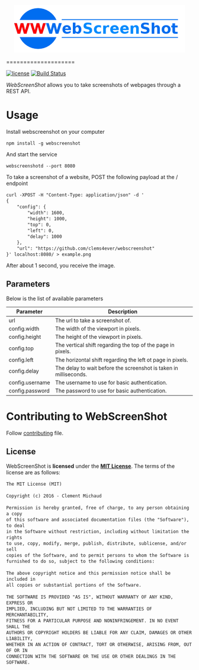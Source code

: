 <p align="center">
  <img src="/docs/img/webscreenshot_logo.png" alt="Logo"/>
</p>
====================

[![license](https://img.shields.io/github/license/mashape/apistatus.svg?maxAge=2592000)][MIT License] [![Build Status](https://travis-ci.org/clems4ever/webscreenshot.svg?branch=master)](https://travis-ci.org/clems4ever/webscreenshot)

*WebScreenShot* allows you to take screenshots of webpages through a REST API.

# Usage 

Install webscreenshot on your computer 

    npm install -g webscreenshot

And start the service

    webscreenshotd --port 8080

To take a screenshot of a website, POST the following payload at the / endpoint

    curl -XPOST -H "Content-Type: application/json" -d '
    {
        "config": {
            "width": 1600, 
            "height": 1000, 
            "top": 0, 
            "left": 0, 
            "delay": 1000
        }, 
        "url": "https://github.com/clems4ever/webscreenshot"
    }' localhost:8080/ > example.png 

After about 1 second, you receive the image. 

## Parameters

Below is the list of available parameters

| Parameter       | Description                                                       |
|-----------------|-------------------------------------------------------------------|
| url             | The url to take a screenshot of.                                  |
| config.width    | The width of the viewport in pixels.                              |
| config.height   | The height of the viewport in pixels.                             |
| config.top      | The vertical shift regarding the top of the page in pixels.       |
| config.left     | The horizontal shift regarding the left ot page in pixels.        |
| config.delay    | The delay to wait before the screenshot is taken in milliseconds. |
| config.username | The username to use for basic authentication.                     |
| config.password | The password to use for basic authentication.                     |

# Contributing to WebScreenShot

Follow [contributing](CONTRIBUTING.md) file.

License
---------------------

WebScreenShot is **licensed** under the **[MIT License]**. The terms of the license are as follows:

    The MIT License (MIT)

    Copyright (c) 2016 - Clement Michaud

    Permission is hereby granted, free of charge, to any person obtaining a copy
    of this software and associated documentation files (the "Software"), to deal
    in the Software without restriction, including without limitation the rights
    to use, copy, modify, merge, publish, distribute, sublicense, and/or sell
    copies of the Software, and to permit persons to whom the Software is
    furnished to do so, subject to the following conditions:

    The above copyright notice and this permission notice shall be included in
    all copies or substantial portions of the Software.

    THE SOFTWARE IS PROVIDED "AS IS", WITHOUT WARRANTY OF ANY KIND, EXPRESS OR
    IMPLIED, INCLUDING BUT NOT LIMITED TO THE WARRANTIES OF MERCHANTABILITY,
    FITNESS FOR A PARTICULAR PURPOSE AND NONINFRINGEMENT. IN NO EVENT SHALL THE
    AUTHORS OR COPYRIGHT HOLDERS BE LIABLE FOR ANY CLAIM, DAMAGES OR OTHER LIABILITY,
    WHETHER IN AN ACTION OF CONTRACT, TORT OR OTHERWISE, ARISING FROM, OUT OF OR IN
    CONNECTION WITH THE SOFTWARE OR THE USE OR OTHER DEALINGS IN THE SOFTWARE.


[MIT License]: https://opensource.org/licenses/MIT

